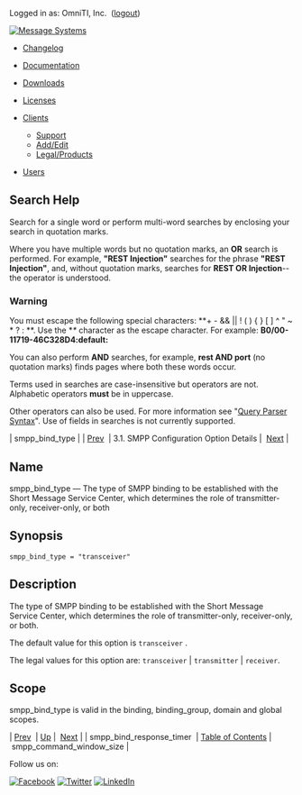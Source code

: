 Logged in as: OmniTI, Inc.  ([logout](https://support.messagesystems.com/logout.php))

[![Message Systems](https://support.messagesystems.com/images/ms-white205.png)](https://support.messagesystems.com/start.php) 

*   [Changelog](https://support.messagesystems.com/start.php?show=changelog)
*   [Documentation](https://support.messagesystems.com/docs/)
*   [Downloads](https://support.messagesystems.com/start.php)

*   [Licenses](https://support.messagesystems.com/license_summary.php)
*   <a href="">Clients</a>
    *   [Support](https://support.messagesystems.com/cs.php)
    *   [Add/Edit](https://support.messagesystems.com/edit_client.php)
    *   [Legal/Products](https://support.messagesystems.com/edit_products.php)
*   [Users](https://support.messagesystems.com/edit_customer.php)

## Search Help

Search for a single word or perform multi-word searches by enclosing your search in quotation marks.

Where you have multiple words but no quotation marks, an **OR** search is performed. For example, **"REST Injection"** searches for the phrase **"REST Injection"**, and, without quotation marks, searches for **REST OR Injection**--the operator is understood.

### Warning

You must escape the following special characters: **+ - && || ! ( ) { } [ ] ^ " ~ * ? : \**. Use the **\** character as the escape character. For example: **B0/00-11719-46C328D4\:default\:**

You can also perform **AND** searches, for example, **rest AND port** (no quotation marks) finds pages where both these words occur.

Terms used in searches are case-insensitive but operators are not. Alphabetic operators **must** be in uppercase.

Other operators can also be used. For more information see "[Query Parser Syntax](https://lucene.apache.org/core/old_versioned_docs/versions/3_0_0/queryparsersyntax.html)". Use of fields in searches is not currently supported.

| smpp_bind_type |
| [Prev](mobility.conf.smpp_bind_response_timer.php)  | 3.1. SMPP Configuration Option Details |  [Next](mobility.conf.smpp_command_window_size.php) |

<a name="mobility.conf.smpp_bind_type"></a>
## Name

smpp_bind_type — The type of SMPP binding to be established with the Short Message Service Center, which determines the role of transmitter-only, receiver-only, or both

## Synopsis

`smpp_bind_type = "transceiver"`

<a name="idp1080544"></a>
## Description

The type of SMPP binding to be established with the Short Message Service Center, which determines the role of transmitter-only, receiver-only, or both.

The default value for this option is `transceiver` .

The legal values for this option are: `transceiver` | `transmitter` | `receiver`.

<a name="idp1085264"></a>
## Scope

smpp_bind_type is valid in the binding, binding_group, domain and global scopes.

| [Prev](mobility.conf.smpp_bind_response_timer.php)  | [Up](mobility.smpp.options.php#mobility.conf) |  [Next](mobility.conf.smpp_command_window_size.php) |
| smpp_bind_response_timer  | [Table of Contents](index.php) |  smpp_command_window_size |

Follow us on:

[![Facebook](https://support.messagesystems.com/images/icon-facebook.png)](http://www.facebook.com/messagesystems) [![Twitter](https://support.messagesystems.com/images/icon-twitter.png)](http://twitter.com/#!/MessageSystems) [![LinkedIn](https://support.messagesystems.com/images/icon-linkedin.png)](http://www.linkedin.com/company/message-systems)